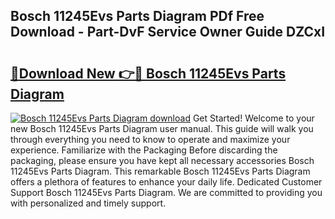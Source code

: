## Bosch 11245Evs Parts Diagram PDf Free Download - Part-DvF Service Owner Guide DZCxI

# <h2><a href="http://dftmris.blite.top/?on=Bosch+11245Evs+Parts+Diagram">🔗Download New 👉🔴 Bosch 11245Evs Parts Diagram</a></h2>

[![Bosch 11245Evs Parts Diagram download](https://i.imgur.com/lujVjoI.png)](http://dftmris.blite.top/?on=Bosch+11245Evs+Parts+Diagram)
Get Started! Welcome to your new Bosch 11245Evs Parts Diagram user manual. This guide will walk you through everything you need to know to operate and maximize your experience. Familiarize with the Packaging Before discarding the packaging, please ensure you have kept all necessary accessories Bosch 11245Evs Parts Diagram. This remarkable Bosch 11245Evs Parts Diagram offers a plethora of features to enhance your daily life. Dedicated Customer Support Bosch 11245Evs Parts Diagram. We are committed to providing you with personalized and timely support.
